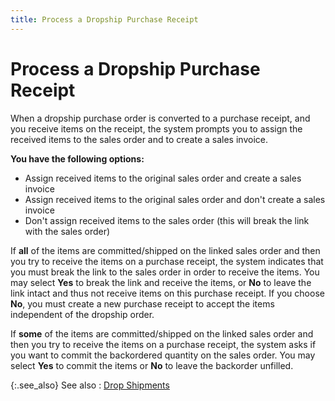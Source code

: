 ```yaml
---
title: Process a Dropship Purchase Receipt
---
```


# Process a Dropship  Purchase Receipt


When a dropship purchase order is converted to a purchase receipt, and  you receive items on the receipt, the system prompts you to assign the  received items to the sales order and to create a sales invoice.


**You have the following options:**

- Assign received  items to the original sales order and create a sales invoice
- Assign received  items to the original sales order and don't create a sales invoice
- Don't assign received  items to the sales order (this will break the link with the sales order)



If **all** of  the items are committed/shipped on the linked sales order and then you  try to receive the items on a purchase receipt, the system indicates that  you must break the link to the sales order in order to receive the items.  You may select **Yes** to break the  link and receive the items, or **No**  to leave the link intact and thus not receive items on this purchase receipt.  If you choose **No**, you must create  a new purchase receipt to accept the items independent of the dropship  order.


If **some**  of the items are committed/shipped on the linked sales order and then  you try to receive the items on a purchase receipt, the system asks if  you want to commit the backordered quantity on the sales order. You may  select **Yes** to commit the items  or **No** to leave the backorder unfilled.


{:.see_also}
See also
: [Drop  Shipments]({{site.sp_chm}}/sales-docs/sales-orders/so-proc/gen-po-util/gen-dropship-po/generate_drop_ship_purchase_orders.html)
